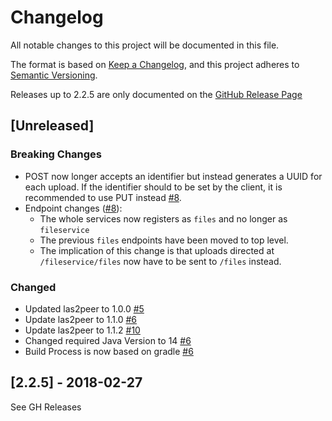 # Changelog

All notable changes to this project will be documented in this file.

The format is based on [Keep a Changelog](https://keepachangelog.com/en/1.0.0/), and this project adheres
to [Semantic Versioning](https://semver.org/spec/v2.0.0.html).

Releases up to 2.2.5 are only documented on
the [GitHub Release Page](https://github.com/rwth-acis/las2peer-FileService/releases)

## [Unreleased]

### Breaking Changes

- POST now longer accepts an identifier but instead generates a UUID for each upload. If the identifier should to be set
  by the client, it is recommended to use PUT instead [#8](https://github.com/rwth-acis/las2peer-FileService/pull/8).
- Endpoint changes ([#8](https://github.com/rwth-acis/las2peer-FileService/pull/8)):
    - The whole services now registers as `files` and no longer as `fileservice`
    - The previous `files` endpoints have been moved to top level.
    - The implication of this change is that uploads directed at `/fileservice/files` now have to be sent to `/files`
      instead.

### Changed

- Updated las2peer to 1.0.0 [#5](https://github.com/rwth-acis/las2peer-FileService/pull/5)
- Update las2peer to 1.1.0 [#6](https://github.com/rwth-acis/las2peer-FileService/pull/6)
- Update las2peer to 1.1.2 [#10](https://github.com/rwth-acis/las2peer-FileService/pull/10)
- Changed required Java Version to 14 [#6](https://github.com/rwth-acis/las2peer-FileService/pull/6)
- Build Process is now based on gradle [#6](https://github.com/rwth-acis/las2peer-FileService/pull/6)

## [2.2.5] - 2018-02-27

See GH Releases
